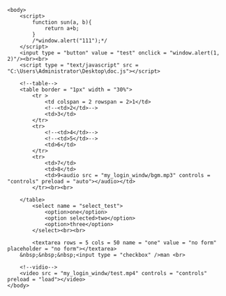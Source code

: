﻿<!doctype html>
<html>
	<head>
		<title>JavaScript</title>
	</head>

	<body>
		<script>
			function sun(a, b){
				return a+b;
			}
			/*window.alert("111");*/
		</script>
		<input type = "button" value = "test" onclick = "window.alert(1, 2)"/><br><br>
		<script type = "text/javascript" src = "C:\Users\Administrator\Desktop\doc.js"></script>

		<!--table-->
		<table border = "1px" width = "30%">
			<tr >
				<td colspan = 2 rowspan = 2>1</td>
				<!--<td>2</td>-->
				<td>3</td>
			</tr>
			<tr>
				<!--<td>4</td>-->
				<!--<td>5</td>-->
				<td>6</td>
			</tr>
			<tr>
				<td>7</td>
				<td>8</td>
				<td>9<audio src = "my_login_windw/bgm.mp3" controls = "controls" preload = "auto"></audio></td>
			</tr><br><br>
				
		</table>
			<select name = "select_test">
				<option>one</option>
				<option selected>two</option>
				<option>three</option>
			</select><br><br>

			<textarea rows = 5 cols = 50 name = "one" value = "no form" placeholder = "no form"></textarea>
		&nbsp;&nbsp;&nbsp;<input type = "checkbox" />man <br>

		<!--vidio-->
		<video src = "my_login_windw/test.mp4" controls = "controls" preload = "load"></video>
	</body>
</html>
